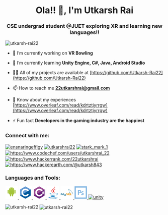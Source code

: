 <h1 align="center">Ola!! 👋, I'm Utkarsh Rai</h1>
<h3 align="center">CSE undergrad student @JUET exploring XR and learning new languages!!</h3>

<p align="left"> <img src="https://komarev.com/ghpvc/?username=utkarsh-rai22&label=Profile%20views&color=0e75b6&style=flat" alt="utkarsh-rai22" /> </p>

- 🔭 I’m currently working on **VR Bowling**

- 🌱 I’m currently learning **Unity Engine, C#, Java, Android Studio**

- 👨‍💻 All of my projects are available at [https://github.com/Utkarsh-Rai22](https://github.com/Utkarsh-Rai22)

- 📫 How to reach me **22utkarshrai@gmail.com**

- 📄 Know about my experiences [https://www.overleaf.com/read/kdrtztjyrrgw](https://www.overleaf.com/read/kdrtztjyrrgw)

- ⚡ Fun fact **Developers in the gaming industry are the happiest**

<h3 align="left">Connect with me:</h3>
<p align="left">
<a href="https://twitter.com/ensnaringeffigy" target="blank"><img align="center" src="https://raw.githubusercontent.com/rahuldkjain/github-profile-readme-generator/master/src/images/icons/Social/twitter.svg" alt="ensnaringeffigy" height="30" width="40" /></a>
<a href="https://linkedin.com/in/utkarshrai22" target="blank"><img align="center" src="https://raw.githubusercontent.com/rahuldkjain/github-profile-readme-generator/master/src/images/icons/Social/linked-in-alt.svg" alt="utkarshrai22" height="30" width="40" /></a>
<a href="https://instagram.com/stark_mark_1" target="blank"><img align="center" src="https://raw.githubusercontent.com/rahuldkjain/github-profile-readme-generator/master/src/images/icons/Social/instagram.svg" alt="stark_mark_1" height="30" width="40" /></a>
<a href="https://www.codechef.com/users/https://www.codechef.com/users/utkarshrai_22" target="blank"><img align="center" src="https://cdn.jsdelivr.net/npm/simple-icons@3.1.0/icons/codechef.svg" alt="https://www.codechef.com/users/utkarshrai_22" height="30" width="40" /></a>
<a href="https://www.hackerrank.com/https://www.hackerrank.com/22utkarshrai" target="blank"><img align="center" src="https://raw.githubusercontent.com/rahuldkjain/github-profile-readme-generator/master/src/images/icons/Social/hackerrank.svg" alt="https://www.hackerrank.com/22utkarshrai" height="30" width="40" /></a>
<a href="https://www.hackerearth.com/https://www.hackerearth.com/@utkarsh843" target="blank"><img align="center" src="https://raw.githubusercontent.com/rahuldkjain/github-profile-readme-generator/master/src/images/icons/Social/hackerearth.svg" alt="https://www.hackerearth.com/@utkarsh843" height="30" width="40" /></a>
</p>

<h3 align="left">Languages and Tools:</h3>
<p align="left"> <a href="https://developer.android.com" target="_blank" rel="noreferrer"> <img src="https://raw.githubusercontent.com/devicons/devicon/master/icons/android/android-original-wordmark.svg" alt="android" width="40" height="40"/> </a> <a href="https://www.cprogramming.com/" target="_blank" rel="noreferrer"> <img src="https://raw.githubusercontent.com/devicons/devicon/master/icons/c/c-original.svg" alt="c" width="40" height="40"/> </a> <a href="https://www.w3schools.com/cs/" target="_blank" rel="noreferrer"> <img src="https://raw.githubusercontent.com/devicons/devicon/master/icons/csharp/csharp-original.svg" alt="csharp" width="40" height="40"/> </a> <a href="https://www.java.com" target="_blank" rel="noreferrer"> <img src="https://raw.githubusercontent.com/devicons/devicon/master/icons/java/java-original.svg" alt="java" width="40" height="40"/> </a> <a href="https://www.mysql.com/" target="_blank" rel="noreferrer"> <img src="https://raw.githubusercontent.com/devicons/devicon/master/icons/mysql/mysql-original-wordmark.svg" alt="mysql" width="40" height="40"/> </a> <a href="https://www.photoshop.com/en" target="_blank" rel="noreferrer"> <img src="https://raw.githubusercontent.com/devicons/devicon/master/icons/photoshop/photoshop-line.svg" alt="photoshop" width="40" height="40"/> </a> <a href="https://unity.com/" target="_blank" rel="noreferrer"> <img src="https://www.vectorlogo.zone/logos/unity3d/unity3d-icon.svg" alt="unity" width="40" height="40"/> </a> </p>

<p><img align="left" src="https://github-readme-stats.vercel.app/api/top-langs?username=utkarsh-rai22&show_icons=true&locale=en&layout=compact" alt="utkarsh-rai22" /></p>

<p>&nbsp;<img align="center" src="https://github-readme-stats.vercel.app/api?username=utkarsh-rai22&show_icons=true&locale=en" alt="utkarsh-rai22" /></p>
